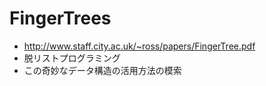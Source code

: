 # FingerTrees

- http://www.staff.city.ac.uk/~ross/papers/FingerTree.pdf
- 脱リストプログラミング
- この奇妙なデータ構造の活用方法の模索
